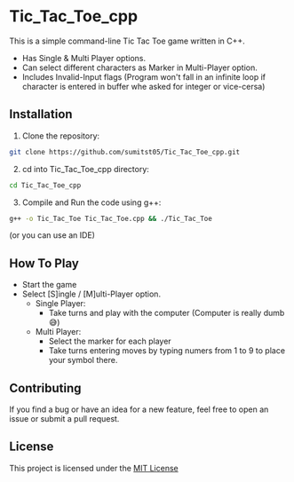 # Tic_Tac_Toe_cpp

This is a simple command-line Tic Tac Toe game written in C++.
- Has Single & Multi Player options.
- Can select different characters as Marker in Multi-Player option.
- Includes Invalid-Input flags (Program won't fall in an infinite loop if character is entered in buffer whe asked for integer or vice-cersa)

## Installation

1. Clone the repository:
```bash
git clone https://github.com/sumitst05/Tic_Tac_Toe_cpp.git
```
2. cd into Tic_Tac_Toe_cpp directory:
```bash 
cd Tic_Tac_Toe_cpp
```
3. Compile and Run the code using g++:
```bash
g++ -o Tic_Tac_Toe Tic_Tac_Toe.cpp && ./Tic_Tac_Toe
```
(or you can use an IDE)

## How To Play

- Start the game
- Select [S]ingle / [M]ulti-Player option.
  - Single Player: 
    - Take turns and play with the computer (Computer is really dumb 😅)
  - Multi Player: 
    - Select the marker for each player
    - Take turns entering moves by typing numers from 1 to 9 to place your symbol there.

## Contributing

If you find a bug or have an idea for a new feature, feel free to open an issue or submit a pull request.

## License

This project is licensed under the [MIT License](LICENSE)

